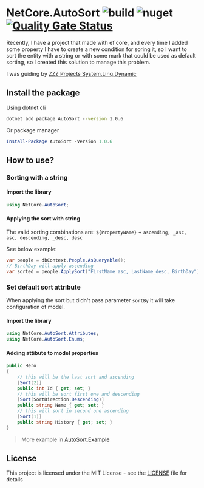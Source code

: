 # NetCore.AutoSort ![build](https://github.com/ming-tsai/NetCore.AutoSort/workflows/build/badge.svg) ![nuget](https://github.com/ming-tsai/NetCore.AutoSort/workflows/nuget/badge.svg) [![Quality Gate Status](https://sonarcloud.io/api/project_badges/measure?project=ming-tsai_NetCore.AutoSort&metric=alert_status)](https://sonarcloud.io/dashboard?id=ming-tsai_NetCore.AutoSort)

Recently, I have a project that made with ef core, and every time I added some property I have to create a new condition for soring it,  so I want to sort the entity with a string or with some mark that could be used as default sorting, so I created this solution to manage this problem.

I was guiding by [ZZZ Projects System.Linq.Dynamic](https://github.com/zzzprojects/System.Linq.Dynamic)

## Install the package
Using dotnet cli
```cmd
dotnet add package AutoSort --version 1.0.6
```
Or package manager
```powershell
Install-Package AutoSort -Version 1.0.6
```

## How to use?
### Sorting with a string
#### Import the library
```csharp
using NetCore.AutoSort;
```
#### Applying the sort with string
The valid sorting combinations are: `${PropertyName}` + `ascending, _asc, asc, descending, _desc, desc`

See below example:
```csharp
var people = dbContext.People.AsQueryable();
// BirthDay will apply ascending
var sorted = people.ApplySort("FirstName asc, LastName_desc, BirthDay");
```
### Set default sort attribute
When applying the sort but didn't pass parameter `sortBy` it will take configuration of model.

#### Import the library
```csharp
using NetCore.AutoSort.Attributes;
using NetCore.AutoSort.Enums;
```
#### Adding attibute to model properties
```csharp
public Hero
{
    // this will be the last sort and ascending
    [Sort(2)]
    public int Id { get; set; }
    // this will be sort first one and descending
    [Sort(SortDirection.Descending)]
    public string Name { get; set; }
    // this will sort in second one ascending
    [Sort(1)]
    public string History { get; set; }
}
```

> More example in [AutoSort.Example](https://github.com/ming-tsai/NetCore.AutoSort/blob/master/src/NetCore.AutoSort.Example/Program.cs)

## License
This project is licensed under the MIT License - see the [LICENSE](./LICENSE) file for details